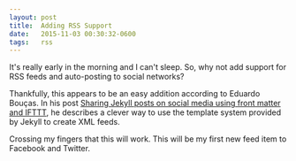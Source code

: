 ```yaml
---
layout: post
title:  Adding RSS Support
date:   2015-11-03 00:30:32-0600
tags:   rss
---
```


It's really early in the morning and I can't sleep. So, why not add support for RSS feeds and auto-posting to social networks?

Thankfully, this appears to be an easy addition according to Eduardo Bouças. In his post [Sharing Jekyll posts on social media using front matter and IFTTT](https://eduardoboucas.com/blog/2015/04/28/sharing-jekyll-posts-on-social-media-using-front-matter-and-ifttt.html), he describes a clever way to use the template system provided by Jekyll to create XML feeds.

Crossing my fingers that this will work. This will be my first new feed item to Facebook and Twitter.
